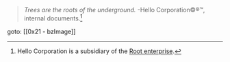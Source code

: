 > _Trees are the roots of the underground._
> -Hello Corporation©®™, internal documents.[^1]

goto: [[0x21 - bzImage]]

[^1]: Hello Corporation is a subsidiary of the [Root enterprise](https://github.com/enterprises/root).
